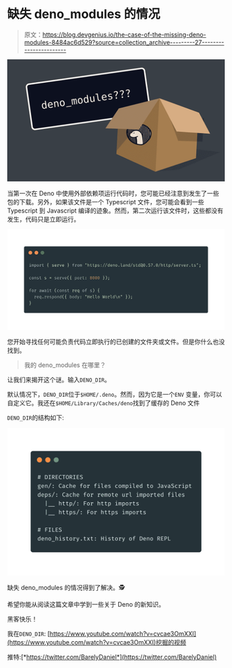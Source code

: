 # 缺失 deno_modules 的情况

> 原文：<https://blog.devgenius.io/the-case-of-the-missing-deno-modules-8484ac6d529?source=collection_archive---------27----------------------->

![](img/9d1153577201a3b241d8e1db3aa037ad.png)

当第一次在 Deno 中使用外部依赖项运行代码时，您可能已经注意到发生了一些包的下载。另外，如果该文件是一个 Typescript 文件，您可能会看到一些 Typescript 到 Javascript 编译的迹象。然而，第二次运行该文件时，这些都没有发生，代码只是立即运行。

![](img/10d2ccb10b83f0aba6e99e20e476feee.png)

您开始寻找任何可能负责代码立即执行的已创建的文件夹或文件。但是你什么也没找到。

> 我的 deno_modules 在哪里？

让我们来揭开这个谜。输入`DENO_DIR`。

默认情况下，`DENO_DIR`位于`$HOME/.deno`。然而，因为它是一个`ENV` 变量，你可以自定义它。我还在`$HOME/Library/Caches/deno`找到了缓存的 Deno 文件

`DENO_DIR`的结构如下:

![](img/b4b3f8c84507763e8b7584f6a999c80a.png)

️缺失 deno_modules 的情况得到了解决。🕵️‍

希望你能从阅读这篇文章中学到一些关于 Deno 的新知识。

黑客快乐！

我在`DENO_DIR`:
[https://www.youtube.com/watch?v=cvcae3OmXXI](https://www.youtube.com/watch?v=cvcae3OmXXI)挖掘的视频

推特:[*https://twitter.com/BarelyDaniel*](https://twitter.com/BarelyDaniel)